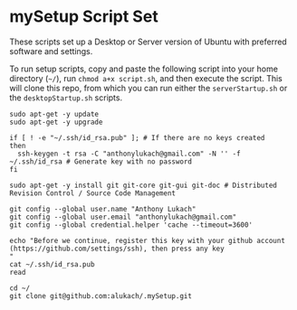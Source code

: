 mySetup Script Set
==================

These scripts set up a Desktop or Server version of Ubuntu with preferred software and settings.

To run setup scripts, copy and paste the following script into your home directory (`~/`), run `chmod a+x script.sh`, and then execute the script.  This will clone this repo, from which you can run either the `serverStartup.sh` or the `desktopStartup.sh` scripts.

    sudo apt-get -y update
    sudo apt-get -y upgrade
    
    if [ ! -e "~/.ssh/id_rsa.pub" ]; # If there are no keys created 
    then 
      ssh-keygen -t rsa -C "anthonylukach@gmail.com" -N '' -f ~/.ssh/id_rsa # Generate key with no password 
    fi 
    
    sudo apt-get -y install git git-core git-gui git-doc # Distributed Revision Control / Source Code Management
    
    git config --global user.name "Anthony Lukach"
    git config --global user.email "anthonylukach@gmail.com"
    git config --global credential.helper 'cache --timeout=3600'
     
    echo "Before we continue, register this key with your github account (https://github.com/settings/ssh), then press any key 
    " 
    cat ~/.ssh/id_rsa.pub 
    read 
     
    cd ~/ 
    git clone git@github.com:alukach/.mySetup.git
